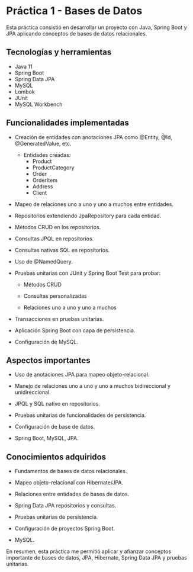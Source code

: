 # Práctica 1 - Bases de Datos

Esta práctica consistió en desarrollar un proyecto con Java, Spring Boot y JPA aplicando conceptos de bases de datos relacionales.

## Tecnologías y herramientas

- Java 11
- Spring Boot
- Spring Data JPA
- MySQL
- Lombok
- JUnit
- MySQL Workbench

## Funcionalidades implementadas

- Creación de entidades con anotaciones JPA como @Entity, @Id, @GeneratedValue, etc.
    - Entidades creadas:
        - Product
        - ProductCategory
        - Order
        - OrderItem
        - Address
        - Client

- Mapeo de relaciones uno a uno y uno a muchos entre entidades.

- Repositorios extendiendo JpaRepository para cada entidad.

- Métodos CRUD en los repositorios.

- Consultas JPQL en repositorios.

- Consultas nativas SQL en repositorios.

- Uso de @NamedQuery.

- Pruebas unitarias con JUnit y Spring Boot Test para probar:

    - Métodos CRUD

    - Consultas personalizadas

    - Relaciones uno a uno y uno a muchos

- Transacciones en pruebas unitarias.

- Aplicación Spring Boot con capa de persistencia.

- Configuración de MySQL.

## Aspectos importantes

- Uso de anotaciones JPA para mapeo objeto-relacional.

- Manejo de relaciones uno a uno y uno a muchos bidireccional y unidireccional.

- JPQL y SQL nativo en repositorios.

- Pruebas unitarias de funcionalidades de persistencia.

- Configuración de base de datos.

- Spring Boot, MySQL, JPA.

## Conocimientos adquiridos

- Fundamentos de bases de datos relacionales.

- Mapeo objeto-relacional con Hibernate/JPA.

- Relaciones entre entidades de bases de datos.

- Spring Data JPA repositorios y consultas.

- Pruebas unitarias de persistencia.

- Configuración de proyectos Spring Boot.

- MySQL.

En resumen, esta práctica me permitió aplicar y afianzar conceptos importante de bases de datos, JPA, Hibernate, Spring Data JPA y pruebas unitarias.